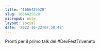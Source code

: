 ```yaml
---
title: "1666425528"
slug: 1666425528
micropub: note
layout: social
date: '2022-10-22T07:58:48'
---
```

Pronti per il primo talk del #DevFestTriveneto